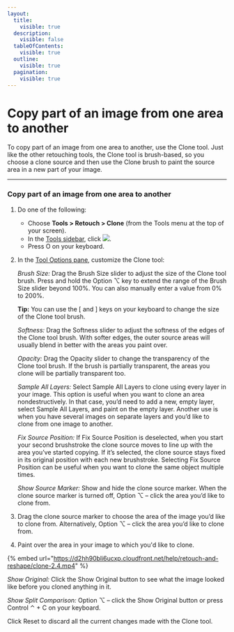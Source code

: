 ```yaml
---
layout:
  title:
    visible: true
  description:
    visible: false
  tableOfContents:
    visible: true
  outline:
    visible: true
  pagination:
    visible: true
---
```


# Copy part of an image from one area to another

To copy part of an image from one area to another, use the Clone tool. Just like the other retouching tools, the Clone tool is brush-based, so you choose a clone source and then use the Clone brush to paint the source area in a new part of your image.  

***

### Copy part of an image from one area to another

1. Do one of the following:
   * Choose **Tools > Retouch > Clone** (from the Tools menu at the top of your screen).
   * In the [Tools sidebar](https://www.pixelmator.com/support/guide/pixelmator-pro/#glossary), click ![](https://help.pixelmator.com/pixelmator-pro/3.5/assets/English/1580999383000.png).
   * Press O on your keyboard.
2.  In the [Tool Options pane](https://www.pixelmator.com/support/guide/pixelmator-pro/#glossary), customize the Clone tool:

    _Brush Size:_ Drag the Brush Size slider to adjust the size of the Clone tool brush. Press and hold the Option ⌥ key to extend the range of the Brush Size slider beyond 100%. You can also manually enter a value from 0% to 200%. 

    &#x20;**Tip:** You can use the \[ and ] keys on your keyboard to change the size of the Clone tool brush. 

    _Softness:_ Drag the Softness slider to adjust the softness of the edges of the Clone tool brush. With softer edges, the outer source areas will usually blend in better with the areas you paint over. 

    _Opacity:_ Drag the Opacity slider to change the transparency of the Clone tool brush. If the brush is partially transparent, the areas you clone will be partially transparent too.

    _Sample All Layers:_ Select Sample All Layers to clone using every layer in your image. This option is useful when you want to clone an area nondestructively. In that case, you’d need to add a new, empty layer, select Sample All Layers, and paint on the empty layer. Another use is when you have several images on separate layers and you’d like to clone from one image to another.

    _Fix Source Position:_ If Fix Source Position is deselected, when you start your second brushstroke the clone source moves to line up with the area you’ve started copying. If it’s selected, the clone source stays fixed in its original position with each new brushstroke. Selecting Fix Source Position can be useful when you want to clone the same object multiple times.

    _Show Source Marker:_ Show and hide the clone source marker. When the clone source marker is turned off, Option ⌥ – click the area you’d like to clone from.
3. Drag the clone source marker to choose the area of the image you’d like to clone from. Alternatively, Option ⌥ – click the area you’d like to clone from.
4. Paint over the area in your image to which you'd like to clone.

{% embed url="https://d2hh90bli6ucxp.cloudfront.net/help/retouch-and-reshape/clone-2.4.mp4" %}

_Show Original:_ Click the Show Original button to see what the image looked like before you cloned anything in it.

_Show Split Comparison:_ Option ⌥ – click the Show Original button or press Control ⌃ + C on your keyboard.

Click Reset to discard all the current changes made with the Clone tool.
